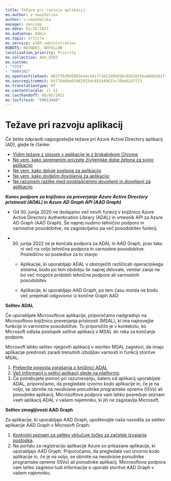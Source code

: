 ```yaml
---
title: Težave pri razvoju aplikacij
ms.author: v-smandalika
author: v-smandalika
manager: dansimp
ms.date: 01/25/2021
ms.audience: Admin
ms.topic: article
ms.service: o365-administration
ROBOTS: NOINDEX, NOFOLLOW
localization_priority: Priority
ms.collection: Adm_O365
ms.custom:
- "7754"
- "9004342"
ms.openlocfilehash: 065ff6d965063e44c4d1771821985058c9d020fbbabb0d381f30b6a11132c4ee
ms.sourcegitcommit: b5f7da89a650d2915dc652449623c78be6247175
ms.translationtype: HT
ms.contentlocale: sl-SI
ms.lasthandoff: 08/05/2021
ms.locfileid: "54013440"
---
```

# <a name="issues-developing-applications"></a>Težave pri razvoju aplikacij

Če želite odpraviti najpogostejše težave pri Azure Active Directory aplikacij (AD), glejte te članke:

- [Vidim težave z vpisom v aplikacije le z brskalnikom Chrome](https://docs.microsoft.com/office365/troubleshoot/miscellaneous/chrome-behavior-affects-applications) 
- [Ne vem, kako spremenim privzete življenjske dobe žetona za svojo aplikacijo](https://docs.microsoft.com/azure/active-directory/develop/registration-config-change-token-lifetime-how-to) 
- [Ne vem, kako deluje soglasje za aplikacijo](https://docs.microsoft.com/azure/active-directory/application-dev-consent-framework) 
- [Ne vem, kako dodelim dovoljenja za aplikacijo](https://docs.microsoft.com/azure/active-directory/manage-apps/configure-user-consent) 
- [Ne razumem razlike med pooblaščenimi dovoljenji in dovoljenji za aplikacijo](https://docs.microsoft.com/azure/active-directory/develop/delegated-and-app-perms)

***Konec podpore za knjižnico za preverjanje Azure Active Directory pristnosti (ADAL) in Azure AD Graph API (AAD Graph)***

- Od 30. junija 2020 ne dodajamo več novih funkcij v knjižnico Azure Active Directory Authentication Library (ADAL) in vmesnik API za Azure AD Graph (AAD Graph). Še naprej nudimo tehnično podporo in varnostne posodobitve, ne zagotavljamo pa več posodobitev funkcij.

- 30. junija 2022 se je končala podpora za ADAL in AAD Graph, prav tako ni več na voljo tehnična podpora in varnostne posodobitve. Posledično so posledice za to stanje:

    - Aplikacije, ki uporabljajo ADAL v obstoječih različicah operacijskega sistema, bodo po tem obdobju še naprej delovale, vendar zanje ne bo več mogoče pridobiti tehnične podpore ali varnostnih posodobitev.

    - Aplikacije, ki uporabljajo AAD Graph, po tem času morda ne bodo več prejemali odgovorov iz končne Graph AAD

**Selitev ADAL**

Če uporabljate Microsoftove aplikacije, priporočamo nadgradnjo na Microsoftovo knjižnico preverjanja pristnosti (MSAL), ki ima najnovejše funkcije in varnostne posodobitve. To priporočilo je v kontekstu, ko Microsoft odlaša postopek selitve aplikacij v MSAL do roka za končanje podpore. 

Microsoft lahko selitev njegovih aplikacij v storitev MSAL zagotovi, da imajo aplikacije prednosti zaradi trenutnih izboljšav varnosti in funkcij storitve MSAL.

1. [Preberite pogosta vprašanja o knjižnici ADAL](https://docs.microsoft.com/azure/active-directory/develop/msal-migration#frequently-asked-questions-faq) 
2. [Več informacij o selitvi aplikacij glede na platformo](https://docs.microsoft.com/azure/active-directory/develop/msal-migration#frequently-asked-questions-faq) 
3. Če potrebujete pomoč pri razumevanju, katero od aplikacij uporabljate ADAL, priporočamo, da pregledate izvorno kodo aplikacije in, če je na voljo, se obrnite na neodvisne ponudnike programske opreme (ISVs) ali ponudnike aplikacij. Microsoftova podpora vam lahko posreduje seznam vseh aplikacij ADAL v vašem najemniku, ki jih ne zagotavlja Microsoft.

**Selitev zmogljivosti AAD Graph**

Za aplikacije, ki uporabljajo AAD Graph, upoštevajte naša navodila za selitev aplikacije AAD Graph v Microsoft Graph:

1. [Kontrolni seznam za selitev vključuje točko za začetek izvajanja postopka](https://docs.microsoft.com/graph/migrate-azure-ad-graph-planning-checklist). 
2. Na portalu za registracijo aplikacije Azure so prikazane aplikacije, ki uporabljajo AAD Graph. Priporočamo, da pregledate vso izvorno kodo aplikacije in, če je na voljo, se obrnite na neodvisne ponudnike programske opreme (ISVs) ali ponudnike aplikacij. Microsoftova podpora vam lahko zagotovi tudi informacije o uporabi storitve AAD Graph v vašem najemniku.







